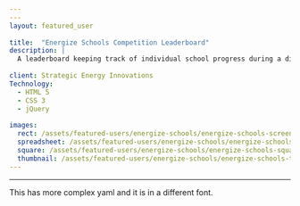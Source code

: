 ```yaml
---
---
layout: featured_user
 
title:  "Energize Schools Competition Leaderboard"
description: |
  A leaderboard keeping track of individual school progress during a district-wide energy conservation competition put on by a non-profit. Updates to the spreadsheet data automatically changes the front-end web visualization.
 
client: Strategic Energy Innovations
Technology:
  - HTML 5
  - CSS 3
  - jQuery
 
images:
  rect: /assets/featured-users/energize-schools/energize-schools-screenshot.png
  spreadsheet: /assets/featured-users/energize-schools/energize-schools-spreadsheet.png
  square: /assets/featured-users/energize-schools/energize-schools-square.png
  thumbnail: /assets/featured-users/energize-schools/energize-schools-thumbnail.jpg
---
```


---

This has more complex yaml and it is in a different font.